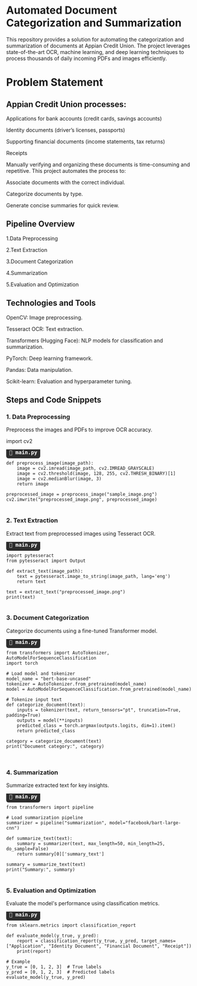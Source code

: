 # Automated Document Categorization and Summarization

This repository provides a solution for automating the categorization and summarization of documents at Appian Credit Union. The project leverages state-of-the-art OCR, machine learning, and deep learning techniques to process thousands of daily incoming PDFs and images efficiently.

# Problem Statement

## Appian Credit Union processes:

Applications for bank accounts (credit cards, savings accounts)

Identity documents (driver’s licenses, passports)

Supporting financial documents (income statements, tax returns)

Receipts

Manually verifying and organizing these documents is time-consuming and repetitive. This project automates the process to:

Associate documents with the correct individual.

Categorize documents by type.

Generate concise summaries for quick review.

## Pipeline Overview

1.Data Preprocessing

2.Text Extraction

3.Document Categorization

4.Summarization

5.Evaluation and Optimization

## Technologies and Tools

OpenCV: Image preprocessing.

Tesseract OCR: Text extraction.

Transformers (Hugging Face): NLP models for classification and summarization.

PyTorch: Deep learning framework.

Pandas: Data manipulation.

Scikit-learn: Evaluation and hyperparameter tuning.

## Steps and Code Snippets

### 1. Data Preprocessing

Preprocess the images and PDFs to improve OCR accuracy.

import cv2
<pre>
<strong style="background-color:#2d2d2d; color:#ffffff; padding: 8px; border-radius: 6px;">📄 main.py</strong>
<code>
def preprocess_image(image_path):
    image = cv2.imread(image_path, cv2.IMREAD_GRAYSCALE)
    image = cv2.threshold(image, 128, 255, cv2.THRESH_BINARY)[1]
    image = cv2.medianBlur(image, 3)
    return image

preprocessed_image = preprocess_image("sample_image.png")
cv2.imwrite("preprocessed_image.png", preprocessed_image)
</code>
</pre>

### 2. Text Extraction

Extract text from preprocessed images using Tesseract OCR.
<pre>
<strong style="background-color:#2d2d2d; color:#ffffff; padding: 8px; border-radius: 6px;">📄 main.py</strong>
<code>
import pytesseract
from pytesseract import Output

def extract_text(image_path):
    text = pytesseract.image_to_string(image_path, lang='eng')
    return text

text = extract_text("preprocessed_image.png")
print(text)
</code>
</pre>

### 3. Document Categorization

Categorize documents using a fine-tuned Transformer model.
<pre>
<strong style="background-color:#2d2d2d; color:#ffffff; padding: 8px; border-radius: 6px;">📄 main.py</strong>
<code>
from transformers import AutoTokenizer, AutoModelForSequenceClassification
import torch

# Load model and tokenizer
model_name = "bert-base-uncased"
tokenizer = AutoTokenizer.from_pretrained(model_name)
model = AutoModelForSequenceClassification.from_pretrained(model_name)

# Tokenize input text
def categorize_document(text):
    inputs = tokenizer(text, return_tensors="pt", truncation=True, padding=True)
    outputs = model(**inputs)
    predicted_class = torch.argmax(outputs.logits, dim=1).item()
    return predicted_class

category = categorize_document(text)
print("Document category:", category)

</code>
</pre>

### 4. Summarization

Summarize extracted text for key insights.
<pre>
<strong style="background-color:#2d2d2d; color:#ffffff; padding: 8px; border-radius: 6px;">📄 main.py</strong>
<code>
from transformers import pipeline

# Load summarization pipeline
summarizer = pipeline("summarization", model="facebook/bart-large-cnn")

def summarize_text(text):
    summary = summarizer(text, max_length=50, min_length=25, do_sample=False)
    return summary[0]['summary_text']

summary = summarize_text(text)
print("Summary:", summary)
</code>
</pre>


### 5. Evaluation and Optimization

Evaluate the model's performance using classification metrics.
<pre>
<strong style="background-color:#2d2d2d; color:#ffffff; padding: 8px; border-radius: 6px;">📄 main.py</strong>
<code>
from sklearn.metrics import classification_report

def evaluate_model(y_true, y_pred):
    report = classification_report(y_true, y_pred, target_names=["Application", "Identity Document", "Financial Document", "Receipt"])
    print(report)

# Example
y_true = [0, 1, 2, 3]  # True labels
y_pred = [0, 1, 2, 3]  # Predicted labels
evaluate_model(y_true, y_pred)
</code>
</pre>
